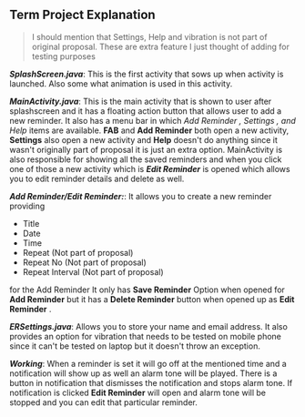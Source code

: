 								

## **Term Project Explanation**

> I should mention that Settings, Help and vibration is not part of original proposal. These are extra feature I just thought of adding for testing purposes

***SplashScreen.java***: This is the first activity that sows up when activity is launched. Also some what animation is used in this activity.

***MainActivity.java***: This is the main activity that is shown to user after splashscreen and it has a floating action button that allows user to add a new reminder.
It also has a menu bar in which *Add Reminder , Settings , and Help* items are available. **FAB** and **Add Reminder** both open a new activity, **Settings** also open a new activity and **Help** doesn't do anything since it wasn't originally part of proposal it is just an extra option.
MainActivity is also responsible for showing all the saved reminders and when you click one of those a new activity which is ***Edit Reminder*** is opened which allows you to edit reminder details and delete as well.

***Add Reminder/Edit Reminder:***: It allows you to create a new reminder providing 

 - Title
 - Date
 - Time 
 - Repeat (Not part of proposal)
 - Repeat No (Not part of proposal)
 - Repeat Interval (Not part of proposal)

for the Add Reminder It only has **Save Reminder** Option when opened for **Add Reminder** but it has a **Delete Reminder** button when opened up as **Edit Reminder** .

***ERSettings.java***: Allows you to store your name and email address. It also provides an option for vibration that needs to be tested on mobile phone since it can't be tested on laptop but it doesn't throw an exception. 

***Working***: When a reminder is set it will go off at the mentioned time and a notification will show up as well an alarm tone will be played. There is a button in notification that dismisses the notification and stops alarm tone. If notification is clicked **Edit Reminder** will open and alarm tone will be stopped and you can edit that particular reminder.
 

 

